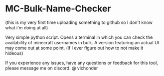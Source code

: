 # MC-Bulk-Name-Checker
(this is my very first time uploading something to github so I don't know what i'm doing at all)

Very simple python script. Opens a terminal in which you can check the availability of minecraft usernames in bulk. 
A version featuring an actual UI may come out at some point. (if I ever figure out how to not make it hideous)



If you experience any issues, have any questions or feedback for this tool, please message me on discord. @ vichonder
